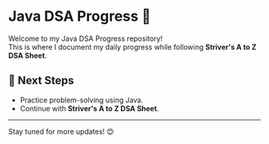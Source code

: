 # Java DSA Progress 🚀

Welcome to my Java DSA Progress repository!  
This is where I document my daily progress while following **Striver's A to Z DSA Sheet**.  



## 📖 Next Steps
- Practice problem-solving using Java.
- Continue with **Striver's A to Z DSA Sheet**.

---

Stay tuned for more updates! 😊
